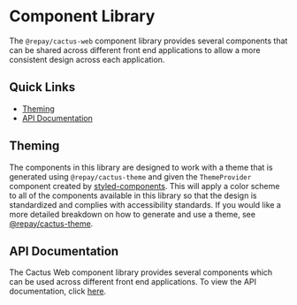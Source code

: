 # Component Library

The `@repay/cactus-web` component library provides several components that can be shared across different front end applications to allow a more consistent design across each application.

## Quick Links
- [Theming](../../modules/cactus-theme/README.md)
- [API Documentation](./API%20Documentation.md)

## Theming

The components in this library are designed to work with a theme that is generated using `@repay/cactus-theme` and given the `ThemeProvider` component created by [styled-components](https://www.npmjs.com/package/styled-components). This will apply a color scheme to all of the components available in this library so that the design is standardized and complies with accessibility standards. If you would like a more detailed breakdown on how to generate and use a theme, see [@repay/cactus-theme](../../modules/cactus-theme/README.md).

## API Documentation

The Cactus Web component library provides several components which can be used across different front end applications. To view the API documentation, click [here](./API%20Documentation.md).
